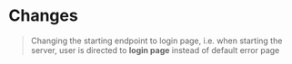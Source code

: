 # Changes
> Changing the starting endpoint to login page, i.e. when starting the server, user is directed to **login page** instead of default error page
